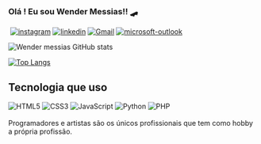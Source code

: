 <!-- Link do video que usei para fazer
https://youtu.be/cRoBt6AZgjc?si=Z3T7F-i3jZuodyze -->

### Olá ! Eu sou Wender Messias!! 🛹

<div>
  <a href="https://wa.me/553498307474"><img src="https://img.shields.io/badge/WhatsApp-25D366?style=for-the-badge&logo=whatsapp&logoColor=white" alt=""></a>
  <a href="https://www.instagram.com/wender_messias2/"><img src="https://img.shields.io/badge/Instagram-E4405F?style=for-the-badge&logo=instagram&logoColor=white" alt="instagram"></a>
  <a href="https://www.linkedin.com/in/wender-messias-jose-da-silva"><img src="https://img.shields.io/badge/LinkedIn-0077B5?style=for-the-badge&logo=linkedin&logoColor=white"alt="linkedin"></a>
  <a href="mailto:wendermessias.dev@gmail.com?body=Olá,%20tudo%20bem?%20Vi%20seu%20e-mail%20e%20resolvi%20entrar%20em%20contato."><img src="https://img.shields.io/badge/Gmail-D14836?style=for-the-badge&logo=gmail&logoColor=white" alt="Gmail"></a>
  <a href="mailto:messiaswendersilva@outlook.com?body=Olá,%20tudo%20bem?%20Vi%20seu%20e-mail%20e%20resolvi%20entrar%20em%20contato."><img src="https://img.shields.io/badge/Microsoft_Outlook-0078D4?style=for-the-badge&logo=microsoft-outlook&logoColor=white" alt="microsoft-outlook"></a>    
</div>


![Wender messias GitHub stats](https://github-readme-stats.vercel.app/api?username=wendermessias&show_icons=true&theme=tokyonight)

[![Top Langs](https://github-readme-stats.vercel.app/api/top-langs/?username=wendermessias&layout=compact)](https://github.com/wendermessias)


## Tecnologia que uso
<div stale="display: inline_block">
  <img alt="HTML5" src="https://img.shields.io/badge/HTML5-E34F26?style=for-the-badge&logo=html5&logoColor=white">
  <img alt="CSS3" src="https://img.shields.io/badge/CSS3-1572B6?style=for-the-badge&logo=css3&logoColor=white">
  <img alt="JavaScript" src="https://img.shields.io/badge/JavaScript-F7DF1E?style=for-the-badge&logo=javascript&logoColor=black">
  <img alt="Python" src="https://img.shields.io/badge/Python-3776AB?style=for-the-badge&logo=python&logoColor=white">
  <img alt="PHP" src="https://img.shields.io/badge/PHP-777BB4?style=for-the-badge&logo=php&logoColor=white">
</div><br>
Programadores e artistas são os únicos profissionais que tem como hobby a própria profissão.
